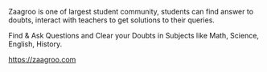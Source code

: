 Zaagroo is one of largest student community, students can find answer to doubts, interact with teachers to get solutions to their queries.

Find & Ask Questions and Clear your Doubts in Subjects like Math, Science, English, History.

https://zaagroo.com
